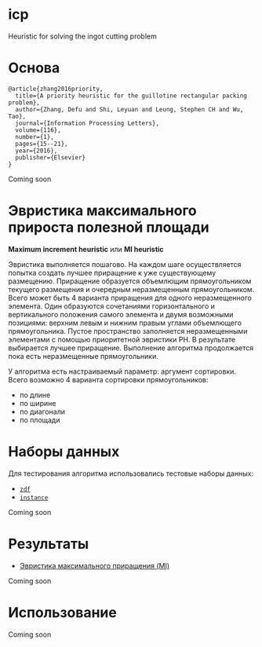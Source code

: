 # icp
Heuristic for solving the ingot cutting problem

# Основа

```
@article{zhang2016priority,
  title={A priority heuristic for the guillotine rectangular packing problem},
  author={Zhang, Defu and Shi, Leyuan and Leung, Stephen CH and Wu, Tao},
  journal={Information Processing Letters},
  volume={116},
  number={1},
  pages={15--21},
  year={2016},
  publisher={Elsevier}
}
```

Coming soon

# Эвристика максимального прироста полезной площади

**Maximum increment heuristic** или **MI heuristic**

Эвристика выполняется пошагово. На каждом шаге осуществляется попытка
создать лучшее приращение к уже существующему размещению. Приращение
образуется объемлющим прямоугольником текущего размещения и очередным
неразмещенным прямоугольником. Всего может быть 4 варианта приращения
для одного неразмещенного элемента. Один образуются сочетаниями
горизонтального и вертикального положения самого элемента и двумя
возможными позициями: верхним левым и нижним правым углами объемлющего
прямоугольника. Пустое пространство заполняется неразмещенными
элементами с помощью приоритетной эвристики PH. В результате выбирается
лучшее приращение. Выполнение алгоритма продолжается пока есть
неразмещенные прямоугольники.

У алгоритма есть настраиваемый параметр: аргумент сортировки. Всего
возможно 4 варианта сортировки прямоугольников:
- по длине
- по ширине
- по диагонали
- по площади

# Наборы данных

Для тестирования алгоритма использовались тестовые наборы данных:
- [`zdf`](datasets/zdf)
- [`instance`](datasets/instance)

Coming soon

# Результаты

- [Эвристика максимального приращения (MI)](results)

Coming soon

# Использование

Coming soon
